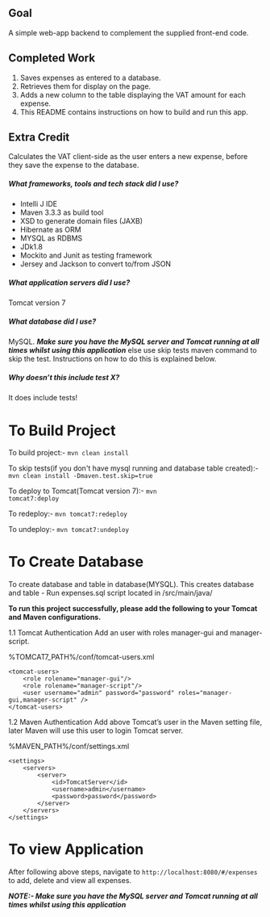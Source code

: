 Goal
--------------
A simple web-app backend to complement the supplied front-end code.

Completed Work
--------------

1. Saves expenses as entered to a database.
2. Retrieves them for display on the page. 
3. Adds a new column to the table displaying the VAT amount for each expense.
4. This README contains instructions on how to build and run this app.

Extra Credit
------------
Calculates the VAT client-side as the user enters a new expense, before they save the expense to the database.

##### What frameworks, tools and tech stack did I use?
* Intelli J IDE
* Maven 3.3.3 as build tool
* XSD to generate domain files (JAXB)
* Hibernate as ORM
* MYSQL as RDBMS
* JDk1.8
* Mockito and Junit as testing framework
* Jersey and Jackson to convert to/from JSON

##### What application servers did I use?
Tomcat version 7

##### What database did I use?
MySQL. ***Make sure you have the MySQL server and Tomcat running at all times whilst using this application*** else use skip tests maven command to skip the test. Instructions on how to do this is explained below.

##### Why doesn’t this include test X?
It does include tests!

To Build Project
==================

To build project:- <code>mvn clean install</code>

To skip tests(if you don't have mysql running and database table created):- <code>mvn clean install -Dmaven.test.skip=true</code>

To deploy to Tomcat(Tomcat version 7):- <code>mvn tomcat7:deploy</code>

To redeploy:- <code>mvn tomcat7:redeploy</code>

To undeploy:- <code>mvn tomcat7:undeploy</code>

To Create Database
==================

To create database and table in database(MYSQL). This creates database and table  - Run expenses.sql script located in /src/main/java/

**To run this project successfully, please add the following to your Tomcat and Maven configurations.**


1.1 Tomcat Authentication
Add an user with roles manager-gui and manager-script.

%TOMCAT7_PATH%/conf/tomcat-users.xml

	<tomcat-users>
        <role rolename="manager-gui"/>
        <role rolename="manager-script"/>
        <user username="admin" password="password" roles="manager-gui,manager-script" />
    </tomcat-users>

1.2 Maven Authentication
Add above Tomcat’s user in the Maven setting file, later Maven will use this user to login Tomcat server.

%MAVEN_PATH%/conf/settings.xml

    <settings>
        <servers>
            <server>
                <id>TomcatServer</id>
                <username>admin</username>
                <password>password</password>
            </server>
        </servers>
    </settings>

To view Application
==================

After following above steps, navigate to <code>http://localhost:8080/#/expenses</code> to add, delete and view all expenses.

 ***NOTE:- Make sure you have the MySQL server and Tomcat running at all times whilst using this application***
